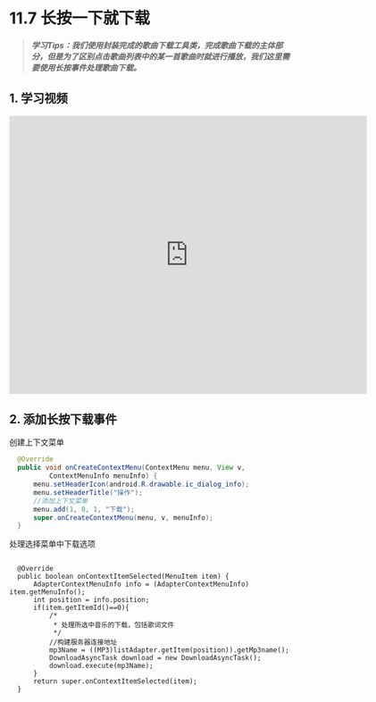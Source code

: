 # 11.7 长按一下就下载

>##### 学习Tips：我们使用封装完成的歌曲下载工具类，完成歌曲下载的主体部分，但是为了区别点击歌曲列表中的某一首歌曲时就进行播放，我们这里需要使用长按事件处理歌曲下载。

## 1. 学习视频

<iframe frameborder="0" width="640" height="498" src="https://v.qq.com/iframe/player.html?vid=z0180bhmznp&tiny=0&auto=0" allowfullscreen></iframe>

## 2. 添加长按下载事件

创建上下文菜单

```Java
  @Override
  public void onCreateContextMenu(ContextMenu menu, View v,
          ContextMenuInfo menuInfo) {
      menu.setHeaderIcon(android.R.drawable.ic_dialog_info);
      menu.setHeaderTitle("操作");
      //添加上下文菜单
      menu.add(1, 0, 1, "下载");
      super.onCreateContextMenu(menu, v, menuInfo);
  }
```

处理选择菜单中下载选项

```

  @Override
  public boolean onContextItemSelected(MenuItem item) {
      AdapterContextMenuInfo info = (AdapterContextMenuInfo) item.getMenuInfo();
      int position = info.position;
      if(item.getItemId()==0){
          /*
           * 处理所选中音乐的下载，包括歌词文件
           */
          //构建服务器连接地址
          mp3Name = ((MP3)listAdapter.getItem(position)).getMp3name();				
          DownloadAsyncTask download = new DownloadAsyncTask();
          download.execute(mp3Name);
      }
      return super.onContextItemSelected(item);
  }
```